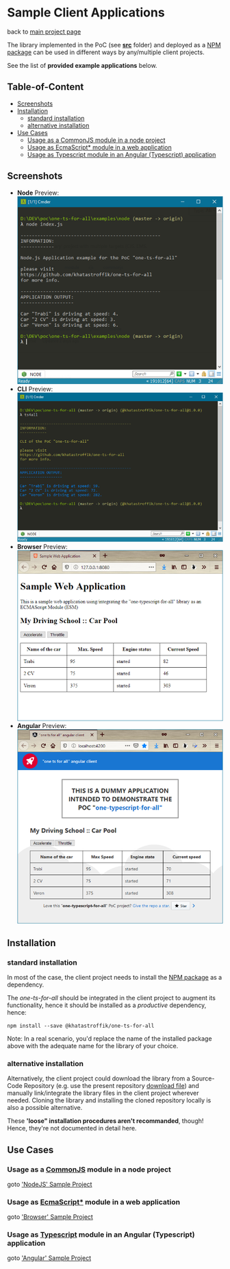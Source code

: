 # Sample Client Applications

back to [main project page][mainpage]

The library implemented in the PoC (see [**src**][src] folder) and deployed as a [NPM package][npmp] can be used in different ways by any/multiple client projects.

See the list of **provided example applications** below.

<h2>Table-of-Content</h2>

<!-- @import "[TOC]" {cmd="toc" depthFrom=2 depthTo=6 orderedList=false} -->

<!-- code_chunk_output -->

- [Screenshots](#screenshots)
- [Installation](#installation)
  - [standard installation](#standard-installation)
  - [alternative installation](#alternative-installation)
- [Use Cases](#use-cases)
  - [Usage as a CommonJS module in a node project](#usage-as-a-ucommonjsu-module-in-a-node-project)
  - [Usage as EcmaScript* module in a web application](#usage-as-uecmascriptu-module-in-a-web-application)
  - [Usage as Typescript module in an Angular (Typescript) application](#usage-as-utypescriptu-module-in-an-angular-typescript-application)

<!-- /code_chunk_output -->

## Screenshots

- **Node** Preview:  
![node preview](../doc/preview-node.png)
- **CLI** Preview:
![node preview](../doc/preview-CLI.png)
- **Browser** Preview:
![node preview](../doc/preview-browser.png)
- **Angular** Preview:
![node preview](../doc/preview-angular.png)

## Installation

### standard installation

In most of the case, the client project needs to install the [NPM package][npmp] as a dependency.

The *one-ts-for-all* should be integrated in the client project to augment its functionality, hence it should be installed as a *productive* dependency, hence:

```shell
npm install --save @khatastroffik/one-ts-for-all
```

Note: In a real scenario, you'd replace the name of the installed package above with the adequate name for the library of your choice.

### alternative installation

Alternatively, the client project could download the library from a Source-Code Repository (e.g. use the present repository [download file](https://github.com/khatastroffik/one-ts-for-all/archive/master.zip)) and manually link/integrate the library files in the client project wherever needed. Cloning the library and installing the cloned repository locally is also a possible alternative.

These **'loose" installation procedures aren't recommanded**, though! Hence, they're not documented in detail here.

## Use Cases

### Usage as a <u>CommonJS</u> module in a node project

goto ['NodeJS' Sample Project](./node/README.md)

### Usage as <u>EcmaScript*</u> module in a web application

goto ['Browser' Sample Project](./browser/README.md)

### Usage as <u>Typescript</u> module in an Angular (Typescript) application

goto ['Angular' Sample Project](./angular/README.md)

[mainpage]: ../README.md
[src]: ../src
[npmp]: https://www.npmjs.com/package/@khatastroffik/one-ts-for-all
